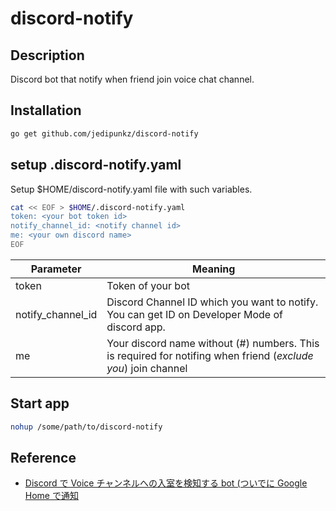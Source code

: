 # discord-notify

## Description

Discord bot that notify when friend join voice chat channel.

## Installation

```bash
go get github.com/jedipunkz/discord-notify
```

## setup .discord-notify.yaml

Setup $HOME/discord-notify.yaml file with such variables.

```bash
cat << EOF > $HOME/.discord-notify.yaml
token: <your bot token id>
notify_channel_id: <notify channel id>
me: <your own discord name>
EOF
```

| Parameter         | Meaning           |
|-------------------|-------------------|
| token             | Token of your bot |
| notify_channel_id | Discord Channel ID which you want to notify. You can get ID on Developer Mode of discord app. |
| me                | Your discord name without (#) numbers. This is required for notifing when friend (*exclude you*) join channel |

## Start app

```bash
nohup /some/path/to/discord-notify
```

## Reference

- [Discord で Voice チャンネルへの入室を検知する bot (ついでに Google Home で通知](https://qiita.com/tyoro/items/abf9dce0e0020573298c)

